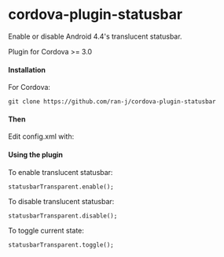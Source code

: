cordova-plugin-statusbar
============================
 
Enable or disable Android 4.4's translucent statusbar.

Plugin for Cordova >= 3.0

#### Installation

For Cordova:

	git clone https://github.com/ran-j/cordova-plugin-statusbar

#### Then

 Edit config.xml with: <plugin name="cordova-plugin-statusbar-master" spec="^2.2.3" />


#### Using the plugin
To enable translucent statusbar:

	statusbarTransparent.enable();
	
To disable translucent statusbar:

	statusbarTransparent.disable();
	
To toggle current state:

	statusbarTransparent.toggle(); 
